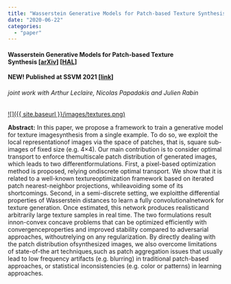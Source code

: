 ```yaml
---
title: "Wasserstein Generative Models for Patch-based Texture Synthesis"
date: "2020-06-22"
categories: 
  - "paper"
---
```


#### Wasserstein Generative Models for Patch-based Texture Synthesis \[[arXiv](https://arxiv.org/abs/2007.03408)\] \[[HAL](https://hal.archives-ouvertes.fr/hal-02824076v2/document)\]

**NEW! Published at SSVM 2021 \[[link](https://link.springer.com/chapter/10.1007/978-3-030-75549-2_22)\]**

###### joint work with Arthur Leclaire, Nicolas Papadakis and Julien Rabin

[![]({{ site.baseurl }}/images/textures.png)](https://houdard.wp.imt.fr/files/2020/06/textures.png)

**Abstract:** In this paper, we propose a framework to train a generative model for texture imagesynthesis from a single example. To do so, we exploit the local representationof images via the space of patches, that is, square sub-images of fixed size (e.g. 4×4). Our main contribution is to consider optimal transport to enforce themultiscale patch distribution of generated images, which leads to two differentformulations. First, a pixel-based optimization method is proposed, relying ondiscrete optimal transport. We show that it is related to a well-known textureoptimization framework based on iterated patch nearest-neighbor projections, whileavoiding some of its shortcomings. Second, in a semi-discrete setting, we exploitthe differential properties of Wasserstein distances to learn a fully convolutionalnetwork for texture generation. Once estimated, this network produces realisticand arbitrarily large texture samples in real time. The two formulations result innon-convex concave problems that can be optimized efficiently with convergenceproperties and improved stability compared to adversarial approaches, withoutrelying on any regularization. By directly dealing with the patch distribution ofsynthesized images, we also overcome limitations of state-of-the art techniques,such as patch aggregation issues that usually lead to low frequency artifacts (e.g. blurring) in traditional patch-based approaches, or statistical inconsistencies (e.g. color or patterns) in learning approaches.
